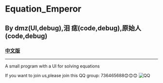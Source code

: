# Equation_Emperor
## By dmz(UI,debug),泪 痣(code,debug),原始人(code,debug)
### [中文版](README_ZH.md)
-------
A small program with a UI for solving equations

If you want to join us,please join this QQ group: 736465688😊😊😊
![QQ](https://github.com/user-attachments/assets/483544f8-f43b-43d7-a08e-cf843e94a783)
